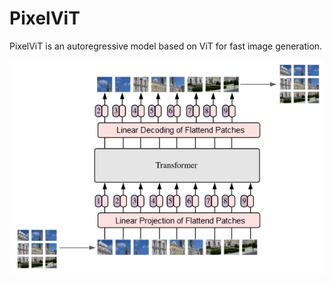 # PixelViT
PixelViT is an autoregressive model based on ViT for fast image generation.

![PixelViT](PixelViT.png)
